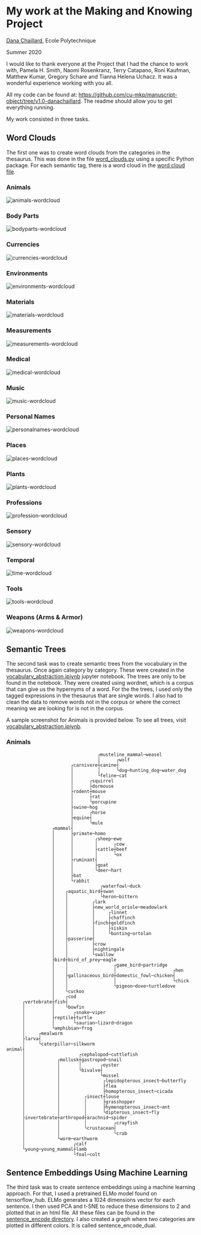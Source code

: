 # My work at the Making and Knowing Project

[Dana Chaillard](https://github.com/danachaillard), Ecole Polytechnique

Summer 2020

I would like to thank everyone at the Project that I had the chance to work with, Pamela H. Smith, Naomi Rosenkranz, Terry Catapano, Roni Kaufman, Matthew Kumar, Gregory Schare and Tianna Helena Uchacz. It was a wonderful experience working with you all.

All my code can be found at: <https://github.com/cu-mkp/manuscript-object/tree/v1.0-danachaillard>. The readme should allow you to get everything running.

My work consisted in three tasks. 

## Word Clouds

The first one was to create word clouds from the categories in the thesaurus. This was done in the file [word_clouds.py](https://github.com/cu-mkp/manuscript-object/blob/v1.0-danachaillard/word_clouds.py) using a specific Python package. For each semantic tag, there is a word cloud in the [word cloud file](https://github.com/cu-mkp/manuscript-object/tree/v1.0-danachaillard/word_clouds).

### Animals
![animals-wordcloud](https://github.com/cu-mkp/manuscript-object/blob/v1.0-danachaillard/word_clouds/animal.png?raw=true)

### Body Parts
![bodyparts-wordcloud](https://github.com/cu-mkp/manuscript-object/blob/v1.0-danachaillard/word_clouds/body_part.png?raw=true)

### Currencies
![currencies-wordcloud](https://github.com/cu-mkp/manuscript-object/blob/v1.0-danachaillard/word_clouds/currency.png?raw=true)

### Environments
![environments-wordcloud](https://github.com/cu-mkp/manuscript-object/blob/v1.0-danachaillard/word_clouds/environment.png?raw=true)

### Materials
![materials-wordcloud](https://github.com/cu-mkp/manuscript-object/blob/v1.0-danachaillard/word_clouds/material.png?raw=true)

### Measurements
![measurements-wordcloud](https://github.com/cu-mkp/manuscript-object/blob/v1.0-danachaillard/word_clouds/measurement.png?raw=true)

### Medical
![medical-wordcloud](https://github.com/cu-mkp/manuscript-object/blob/v1.0-danachaillard/word_clouds/medical.png?raw=true)

### Music
![music-wordcloud](https://github.com/cu-mkp/manuscript-object/blob/v1.0-danachaillard/word_clouds/music.png?raw=true)

### Personal Names
![personalnames-wordcloud](https://github.com/cu-mkp/manuscript-object/blob/v1.0-danachaillard/word_clouds/personal_name.png?raw=true)

### Places
![places-wordcloud](https://github.com/cu-mkp/manuscript-object/blob/v1.0-danachaillard/word_clouds/place.png?raw=true)

### Plants
![plants-wordcloud](https://github.com/cu-mkp/manuscript-object/blob/v1.0-danachaillard/word_clouds/plant.png?raw=true)

### Professions
![profession-wordcloud](https://github.com/cu-mkp/manuscript-object/blob/v1.0-danachaillard/word_clouds/profession.png?raw=true)

### Sensory
![sensory-wordcloud](https://github.com/cu-mkp/manuscript-object/blob/v1.0-danachaillard/word_clouds/sensory.png?raw=true)

### Temporal
![time-wordcloud](https://github.com/cu-mkp/manuscript-object/blob/v1.0-danachaillard/word_clouds/time.png?raw=true)

### Tools
![tools-wordcloud](https://github.com/cu-mkp/manuscript-object/blob/v1.0-danachaillard/word_clouds/tool.png?raw=true)

### Weapons (Arms & Armor)
![weapons-wordcloud](https://github.com/cu-mkp/manuscript-object/blob/v1.0-danachaillard/word_clouds/weapon.png?raw=true)


## Semantic Trees

The second task was to create semantic trees from the vocabulary in the thesaurus. Once again category by category. These were created in the [vocabulary_abstraction.ipiynb](https://github.com/cu-mkp/manuscript-object/blob/v1.0-danachaillard/vocabulary_abstraction.ipynb) jupyter notebook. The trees are only to be found in the notebook. They were created using wordnet, which is a corpus that can give us the hypernyms of a word. For the the trees, I used only the tagged expressions in the thesaurus that are single words. I also had to clean the data to remove words not in the corpus or where the correct meaning we are looking for is not in the corpus.

A sample screenshot for Animals is provided below. To see all trees, visit [vocabulary_abstraction.ipiynb](https://github.com/cu-mkp/manuscript-object/blob/v1.0-danachaillard/vocabulary_abstraction.ipynb).

### Animals
```
                                  ┌musteline_mammal─weasel
                                  │      ┌wolf
                        ┌carnivore┼canine┤
                        │         │      └dog─hunting_dog─water_dog
                        │         └feline─cat
                        │      ┌squirrel
                        │      ├dormouse
                        ├rodent┼mouse
                        │      ├rat
                        │      └porcupine
                        ├swine─hog
                        │      ┌horse
                        ├equine┤
                        │      └mule
                 ┌mammal┤
                 │      ├primate─homo
                 │      │        ┌sheep─ewe
                 │      │        │      ┌cow
                 │      │        ├cattle┼beef
                 │      │        │      └ox
                 │      ├ruminant┤
                 │      │        ├goat
                 │      │        └deer─hart
                 │      ├bat
                 │      └rabbit
                 │                 ┌waterfowl─duck
                 │    ┌aquatic_bird┼swan
                 │    │            └heron─bittern
                 │    │         ┌lark
                 │    │         ├new_world_oriole─meadowlark
                 │    │         │     ┌linnet
                 │    │         │     ├chaffinch
                 │    │         ├finch┼goldfinch
                 │    │         │     ├siskin
                 │    │         │     └bunting─ortolan
                 │    ├passerine┤
                 │    │         ├crow
                 │    │         ├nightingale
                 │    │         └swallow
                 ├bird┼bird_of_prey─eagle
                 │    │                 ┌game_bird─partridge
                 │    │                 │                     ┌hen
                 │    ├gallinaceous_bird┼domestic_fowl─chicken┤
                 │    │                 │                     └chick
                 │    │                 └pigeon─dove─turtledove
                 │    └cuckoo
                 │    ┌cod
      ┌vertebrate┼fish┤
      │          │    └bowfin
      │          │       ┌snake─viper
      │          ├reptile┼turtle
      │          │       └saurian─lizard─dragon
      │          └amphibian─frog
      │     ┌mealworm
      ├larva┤
      │     └caterpillar─silkworm
animal┤
      │                    ┌cephalopod─cuttlefish
      │            ┌mollusk┼gastropod─snail
      │            │       │       ┌oyster
      │            │       └bivalve┤
      │            │               └mussel
      │            │                ┌lepidopterous_insect─butterfly
      │            │                ├flea
      │            │                ├homopterous_insect─cicada
      │            │         ┌insect┼louse
      │            │         │      ├grasshopper
      │            │         │      ├hymenopterous_insect─ant
      │            │         │      └dipterous_insect─fly
      ├invertebrate┼arthropod┼arachnid─spider
      │            │         │          ┌crayfish
      │            │         └crustacean┤
      │            │                    └crab
      │            └worm─earthworm
      │                  ┌calf
      └young─young_mammal┼lamb
                         └foal─colt
```


## Sentence Embeddings Using Machine Learning

The third task was to create sentence embeddings using a machine learning approach. For that, I used a pretrained ELMo model found on tensorflow_hub. ELMo generates a 1024 dimensions vector for each sentence. I then used PCA and t-SNE to reduce these dimensions to 2 and plotted that in an html file. All these files can be found in the [sentence_encode directory](https://github.com/cu-mkp/manuscript-object/tree/v1.0-danachaillard/Sentence_encode). I also created a graph where two categories are plotted in different colors. It is called sentence_encode_dual.


